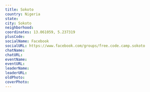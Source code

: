 ```yaml
---
title: Sokoto
country: Nigeria
state: 
city: Sokoto
neighborhood: 
coordinates: 13.061059, 5.237319
plusCode:
socialName: Facebook
socialURL: https://www.facebook.com/groups/free.code.camp.sokoto
chatName:
chatURL:
eventName:
eventURL:
leaderName:
leaderURL:
oldPhoto: 
coverPhoto:
---
```

